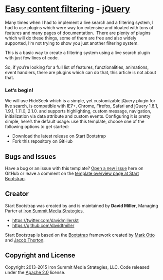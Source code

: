 # [Easy content filtering]() - [jQuery]()

Many times when I had to implement a live search and a filtering system, I had to use plugins which were way too extensive and bloated with tons of features and many pages of documentation. 
There are plenty of plugins which will do these things, some of them are free and also widely supported, I’m not trying to show you just another filtering system.

This is a  basic way to create a filtering system using a live search plugin with just few lines of code. 

So, if you’re looking for a full list of features, functionalities, animations, event handlers, there are plugins which can do that, this article is not about that.

### Let’s begin!

We will use HideSeek which is a simple, yet customizable jQuery plugin for live search, is compatible with IE7+, Chrome, Firefox, Safari and jQuery 1.8.1, 1.9.1, 1.11.0, 2.1.0. and supports highlighting, custom message, navigation, initialization via data attribute and custom events.
Configuring it is pretty simple, here’s the default usage: use this template, choose one of the following options to get started:
* Download the latest release on Start Bootstrap
* Fork this repository on GitHub

## Bugs and Issues

Have a bug or an issue with this template? [Open a new issue](https://github.com/IronSummitMedia/startbootstrap-2-col-portfolio/issues) here on GitHub or leave a comment on the [template overview page at Start Bootstrap](http://startbootstrap.com/template-overviews/2-col-portfolio/).

## Creator

Start Bootstrap was created by and is maintained by **David Miller**, Managing Parter at [Iron Summit Media Strategies](http://www.ironsummitmedia.com/).

* https://twitter.com/davidmillerskt
* https://github.com/davidtmiller

Start Bootstrap is based on the [Bootstrap](http://getbootstrap.com/) framework created by [Mark Otto](https://twitter.com/mdo) and [Jacob Thorton](https://twitter.com/fat).

## Copyright and License

Copyright 2013-2015 Iron Summit Media Strategies, LLC. Code released under the [Apache 2.0](https://github.com/IronSummitMedia/startbootstrap-2-col-portfolio/blob/gh-pages/LICENSE) license.

